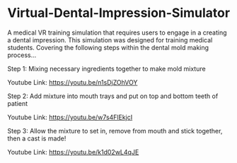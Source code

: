 # Virtual-Dental-Impression-Simulator
A medical VR training simulation that requires users to engage in a creating a dental impression. This simulation was designed for training medical students.
Covering the following steps within the dental mold making process...

Step 1: Mixing necessary ingredients together to make mold mixture

Youtube Link: https://youtu.be/n1sDjZOhVOY

Step 2: Add mixture into mouth trays and put on top and bottom teeth of patient

Youtube Link: https://youtu.be/w7s4FlEkjcI

Step 3: Allow the mixture to set in, remove from mouth and stick together, then a cast is made!

Youtube Link: https://youtu.be/k1d02wL4qJE

